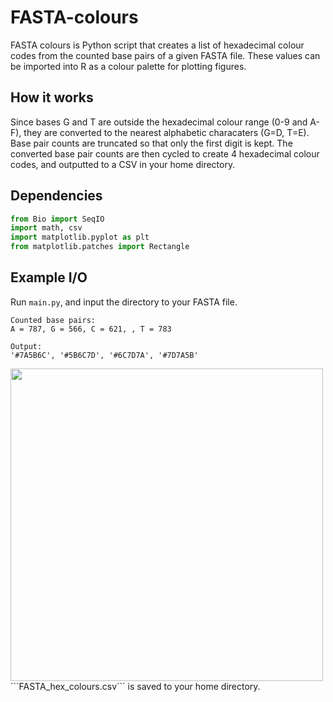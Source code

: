 # FASTA-colours
FASTA colours is Python script that creates a list of hexadecimal colour codes from the counted base pairs of a given FASTA file. These values can be imported into R as a colour palette for plotting figures.  

## How it works  
Since bases G and T are outside the hexadecimal colour range (0-9 and A-F), they are converted to the nearest alphabetic characaters (G=D, T=E). Base pair counts are truncated so that only the first digit is kept. The converted base pair counts are then cycled to create 4 hexadecimal colour codes, and outputted to a CSV in your home directory.

## Dependencies  
```python
from Bio import SeqIO
import math, csv
import matplotlib.pyplot as plt
from matplotlib.patches import Rectangle
```  

## Example I/O  
Run ```main.py```, and input the directory to your FASTA file.  
  
```
Counted base pairs:   
A = 787, G = 566, C = 621, , T = 783  

Output:  
'#7A5B6C', '#5B6C7D', '#6C7D7A', '#7D7A5B'  
```
  
<img align="left" src="https://raw.githubusercontent.com/alexpinch/FASTA-colours/main/example_data/example_palette.png" width=500/>  
```FASTA_hex_colours.csv``` is saved to your home directory.  
